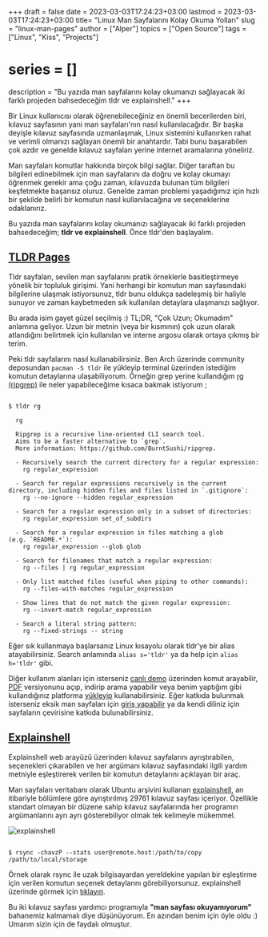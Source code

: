 +++
draft = false
date = 2023-03-03T17:24:23+03:00
lastmod = 2023-03-03T17:24:23+03:00
title= "Linux Man Sayfalarını Kolay Okuma Yolları"
slug = "linux-man-pages"
author = ["Alper"]
topics = ["Open Source"]
tags = ["Linux", "Kiss", "Projects"]
# series = []
description = "Bu yazıda man sayfalarını kolay okumanızı sağlayacak iki farklı projeden bahsedeceğim tldr ve explainshell."
+++

Bir Linux kullanıcısı olarak öğrenebileceğiniz en önemli becerilerden biri, kılavuz sayfasının yani man sayfaları'nın nasıl kullanılacağıdır. Bir başka deyişle kılavuz sayfasında uzmanlaşmak, Linux sistemini kullanırken rahat ve verimli olmanızı sağlayan önemli bir anahtardır. Tabi bunu başarabilen çok azdır ve genelde kılavuz sayfaları yerine internet aramalarına yöneliriz.

Man sayfaları komutlar hakkında birçok bilgi sağlar. Diğer taraftan bu bilgileri edinebilmek için man sayfalarını da doğru ve kolay okumayı öğrenmek gerekir ama çoğu zaman, kılavuzda bulunan tüm bilgileri keşfetmekte başarısız oluruz. Genelde zaman problemi yaşadığımız için hızlı bir şekilde belirli bir komutun nasıl kullanılacağına ve seçeneklerine odaklanırız.

Bu yazıda man sayfalarını kolay okumanızı sağlayacak iki farklı projeden bahsedeceğim; **tldr ve explainshell**. Önce tldr'den başlayalım.

## [TLDR Pages](https://tldr.sh/)

Tldr sayfaları, sevilen man sayfalarını pratik örneklerle basitleştirmeye yönelik bir topluluk girişimi. Yani herhangi bir komutun man sayfasındaki bilgilerine ulaşmak istiyorsunuz, tldr bunu oldukça sadeleşmiş bir haliyle sunuyor ve zaman kaybetmeden sık kullanılan detaylara ulaşmanızı sağlıyor.

Bu arada isim gayet güzel seçilmiş :) TL;DR, "Çok Uzun; Okumadım" anlamına geliyor. Uzun bir metnin (veya bir kısmının) çok uzun olarak atlandığını belirtmek için kullanılan ve interne argosu olarak ortaya çıkmış bir terim.

Peki tldr sayfalarını nasıl kullanabilirsiniz. Ben Arch üzerinde community deposundan <code>pacman -S tldr</code> ile yükleyip terminal üzerinden istediğim komutun detaylarına ulaşabiliyorum. Örneğin grep yerine kullandığım [rg (ripgrep)](https://github.com/BurntSushi/ripgrep) ile neler yapabileceğime kısaca bakmak istiyorum ;

<pre><code>
$ tldr rg

  rg

  Ripgrep is a recursive line-oriented CLI search tool.
  Aims to be a faster alternative to `grep`.
  More information: https://github.com/BurntSushi/ripgrep.

  - Recursively search the current directory for a regular expression:
    rg regular_expression

  - Search for regular expressions recursively in the current directory, including hidden files and files listed in `.gitignore`:
    rg --no-ignore --hidden regular_expression

  - Search for a regular expression only in a subset of directories:
    rg regular_expression set_of_subdirs

  - Search for a regular expression in files matching a glob
(e.g. `README.*`):
    rg regular_expression --glob glob

  - Search for filenames that match a regular expression:
    rg --files | rg regular_expression

  - Only list matched files (useful when piping to other commands):
    rg --files-with-matches regular_expression

  - Show lines that do not match the given regular expression:
    rg --invert-match regular_expression

  - Search a literal string pattern:
    rg --fixed-strings -- string
</code></pre>

Eğer sık kullanmaya başlarsanız Linux kısayolu olarak tldr'ye bir alias atayabilirsiniz. Search anlamında <code>alias s='tldr'</code> ya da help için <code>alias h='tldr'</code> gibi.

Diğer kullanım alanları için isterseniz [canlı demo](https://tldr.inbrowser.app/pages/common/rg) üzerinden komut arayabilir, [PDF](https://tldr.sh/assets/tldr-book.pdf) versiyonunu açıp, indirip arama yapabilir veya benim yaptığım gibi kullandığınız platforma [yükleyip](https://tldr.sh/#installation) kullanabilirsiniz. Eğer katkıda bulunmak isterseniz eksik man sayfaları için [giriş yapabilir](https://github.com/tldr-pages/tldr) ya da kendi diliniz için sayfaların çevirisine katkıda bulunabilirsiniz.

## [Explainshell](https://explainshell.com/)

Explainshell web arayüzü üzerinden kılavuz sayfalarını ayrıştırabilen, seçenekleri çıkarabilen ve her argümanı kılavuz sayfasındaki ilgili yardım metniyle eşleştirerek verilen bir komutun detaylarını açıklayan bir araç.

Man sayfaları veritabanı olarak Ubuntu arşivini kullanan [explainshell](https://github.com/idank/explainshell), an itibariyle bölümlere göre ayrıştırılmış 29761 kılavuz sayfası içeriyor. Özellikle standart olmayan bir düzene sahip kılavuz sayfalarında her programın argümanlarını ayrı ayrı gösterebiliyor olmak tek kelimeyle mükemmel.

![explainshell](/images/posts/explainshell.webp)

<pre><code>
$ rsync -chavzP --stats user@remote.host:/path/to/copy /path/to/local/storage
</code></pre>

Örnek olarak rsync ile uzak bilgisayardan yereldekine yapılan bir eşleştirme için verilen komutun seçenek detaylarını görebiliyorsunuz. explainshell üzerinde görmek için [tıklayın](https://explainshell.com/explain?cmd=rsync+-chavzP+--stats+user%40remote.host%3A%2Fpath%2Fto%2Fcopy+%2Fpath%2Fto%2Flocal%2Fstorage#).

Bu iki kılavuz sayfası yardımcı programıyla **"man sayfası okuyamıyorum"** bahanemiz kalmamalı diye düşünüyorum. En azından benim için öyle oldu :) Umarım sizin için de faydalı olmuştur.

